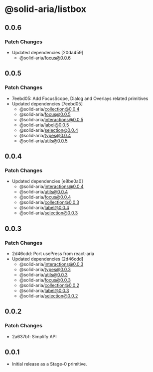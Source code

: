 # @solid-aria/listbox

## 0.0.6

### Patch Changes

- Updated dependencies [20da459]
  - @solid-aria/focus@0.0.6

## 0.0.5

### Patch Changes

- 7eebd05: Add FocusScope, Dialog and Overlays related primitives
- Updated dependencies [7eebd05]
  - @solid-aria/collection@0.0.4
  - @solid-aria/focus@0.0.5
  - @solid-aria/interactions@0.0.5
  - @solid-aria/label@0.0.5
  - @solid-aria/selection@0.0.4
  - @solid-aria/types@0.0.4
  - @solid-aria/utils@0.0.5

## 0.0.4

### Patch Changes

- Updated dependencies [e8be0a0]
  - @solid-aria/interactions@0.0.4
  - @solid-aria/utils@0.0.4
  - @solid-aria/focus@0.0.4
  - @solid-aria/collection@0.0.3
  - @solid-aria/label@0.0.4
  - @solid-aria/selection@0.0.3

## 0.0.3

### Patch Changes

- 2d46cdd: Port usePress from react-aria
- Updated dependencies [2d46cdd]
  - @solid-aria/interactions@0.0.3
  - @solid-aria/types@0.0.3
  - @solid-aria/utils@0.0.3
  - @solid-aria/focus@0.0.3
  - @solid-aria/collection@0.0.2
  - @solid-aria/label@0.0.3
  - @solid-aria/selection@0.0.2

## 0.0.2

### Patch Changes

- 2a637bf: Simplify API

## 0.0.1

- Initial release as a Stage-0 primitive.
